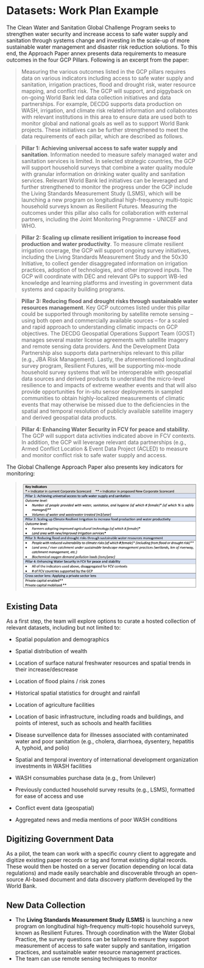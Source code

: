 # Datasets: Work Plan Example

The Clean Water and Sanitation Global Challenge Program  seeks to strengthen water security and increase access to safe water supply and sanitation through systems change and investing in the scale-up of more sustainable water management and disaster risk reduction solutions. To this end, the Approach Paper annex presents data requirements to measure outcomes in the four GCP Pillars. Following is an excerpt from the paper:

> Measuring the various outcomes listed in the GCP pillars requires data on various indicators including access to safe water supply and sanitation, irrigation practices, flood and drought risk, water resource mapping, and conflict risk. The GCP will support, and piggyback on on-going World Bank led data collection initiatives and data partnerships. For example, DECDG supports data production on WASH, irrigation, and climate risk related information and collaborates with relevant institutions in this area to ensure data are used both to monitor global and national goals as well as to support World Bank projects. These initiatives can be further strengthened to meet the data requirements of each pillar, which are described as follows.

> **Pillar 1: Achieving universal access to safe water supply and sanitation**. Information needed to measure safely managed water and sanitation services is limited. In selected strategic countries, the GCP will support household surveys that combine a water quality module with granular information on drinking water quality and sanitation services. Relevant World Bank led initiatives can be leveraged and further strengthened to monitor the progress under the GCP include the Living Standards Measurement Study (LSMS), which will be launching a new program on longitudinal high-frequency multi-topic household surveys known as Resilient Futures. Measuring the outcomes under this pillar also calls for collaboration with external partners, including the Joint Monitoring Programme - UNICEF and WHO.

> **Pillar 2: Scaling up climate resilient irrigation to increase food production and water productivity**. To measure climate resilient irrigation coverage, the GCP will support ongoing survey initiatives, including the Living Standards Measurement Study and the 50x30 Initiative, to collect gender disaggregated information on irrigation practices, adoption of technologies, and other improved inputs. The GCP will coordinate with DEC and relevant GPs to support WB-led knowledge and learning platforms and investing in government data systems and capacity building programs. 

> **Pillar 3: Reducing flood and drought risks through sustainable water resources management**. Key GCP outcomes listed under this pillar could be supported through monitoring by satellite remote sensing – using both open and commercially available sources – for a scaled and rapid approach to understanding climatic impacts on GCP objectives. The DECDG Geospatial Operations Support Team (GOST) manages several master license agreements with satellite imagery and remote sensing data providers. And the Development Data Partnership also supports data partnerships relevant to this pillar (e.g., JBA Risk Management). Lastly, the aforementioned longitudinal survey program, Resilient Futures, will be supporting mix-mode household survey systems that will be interoperable with geospatial data sources and derived products to understand the micro-level resilience to and impacts of extreme weather events and that will also provide opportunities for in-situ sensor deployments in sampled communities to obtain highly-localized measurements of climatic events that may otherwise be missed due to the deficiencies in the spatial and temporal resolution of publicly available satellite imagery and derived geospatial data products.

> **Pillar 4: Enhancing Water Security in FCV for peace and stability.** The GCP will support data activities indicated above in FCV contexts. In addition, the GCP will leverage relevant data partnerships (e.g., Armed Conflict Location & Event Data Project (ACLED) to measure and monitor conflict risk to safe water supply and access.

The Global Challenge Approach Paper also presents key indicators for monitoring:

> ![](images/water-table.png)



## Existing Data

As a first step, the team will explore options to curate a hosted collection of relevant datasets, including but not limited to:

* Spatial population and demographics

* Spatial distribution of wealth

* Location of surface natural freshwater resources and spatial trends in their increase/descrease

* Location of flood plains /  risk zones

* Historical spatial statistics for drought and rainfall

* Location of agriculture facilities

* Location of basic infrastructure, including roads and buildings, and points of interest, such as schools and health facilities

* Disease surveillence data for illnesses associated with contaminated water and poor sanitation (e.g., cholera, diarrhoea, dysentery, hepatitis A, typhoid, and polio)

* Spatial and temporal inventory of international development organization investments in WASH facilities

* WASH consumables purchase data (e.g., from Unilever)

* Previously conducted household survey results (e.g., LSMS), formatted for ease of access and use

* Conflict event data (geospatial)

* Aggregated news and media mentions of poor WASH conditions

  

## Digitizing Government Data

As a pilot, the team can work with a specific counry client to aggregate and digitize existing paper records or tag and format existing digital records. These would then be hosted on a server (location depending on local data regulations) and made easily searchable and discoverable through an open-source AI-based document and data discovery platform developed by the World Bank. 

## New Data Collection

* The **Living Standards Measurement Study (LSMS)** is launching a new program on longitudinal high-frequency multi-topic household surveys, known as Resilient Futures. Through coordination with the Water Global Practice, the survey questions can be tailored to ensure they support measurement of access to safe water supply and sanitation, irrigation practices, and sustainable water resource management practices. 
* The team can use remote sensing techniques to monitor 



